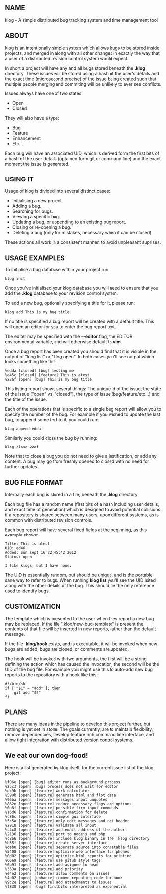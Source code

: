 ## NAME

klog - A simple distributed bug tracking system and time management tool

## ABOUT

klog is an intentionally simple system which allows bugs to be stored
inside projects, and merged in along with all other changes in exactly the
way that a user of a distributed revision control system would expect.

In short a project will have any and all bugs stored beneath the **.klog**
directory.  These issues will be stored using a hash of the user's details and
the exact time (microsecond precise) of the issue being created such that
multiple people merging and commiting will be unlikely to ever see conflicts.

Issues always have one of two states:

* Open
* Closed

They will also have a type:

* Bug
* Feature
* Enhancement
* Etc...

Each bug will have an associated UID, which is derived form the first bits of a
hash of the user details (optained form git or command line) and the exact
moment the issue is generated.

## USING IT

Usage of klog is divided into several distinct cases:

* Initialising a new project.
* Adding a bug.
* Searching for bugs.
* Viewing a specific bug.
* Updating a bug, or appending to an existing bug report.
* Closing or re-opening a bug.
* Deleting a bug (only for mistakes, necessary when it can be closed)

These actions all work in a consistent manner, to avoid unpleasant suprises.

## USAGE EXAMPLES

To initialise a bug database within your project run:

    klog init

Once you've initialised your klog database you will need to ensure that
you add the **.klog** database to your revision control system.

To add a new bug, optionally specifying a title for it, please run:

    klog add This is my bug title

If no title is specified a bug report will be created with a default
title.  This will open an editor for you to enter the bug report text.

The editer may be specified with the **--editor** flag, the EDITOR environmental
variable, and will otherwise default to **vim**.

Once a bug report has been created you should find that it is visible in the
output of "klog list" or "klog open".  In both cases you'll see output which
looks something like this:

    %edda [closed] [bug] testing me
    %e45c [closed] [feature] This is atest
    %22af [open] [bug] This is my bug title

This listing report shows several things:  The unique id of the issue, the state
of the issue ("open" vs. "closed"), the type of issue (bug/feature/etc...) and the title of the issue.

Each of the operations that is specific to a single bug report will allow you
to specify the number of the bug.  For example if you wished to update the
last bug, to append some text to it, you could run:

    klog append edda

Similarly you could close the bug by running:

    klog close 22af

Note that to close a bug you do not need to give a justification, or add
any content.  A bug may go from freshly opened to closed with no need for
further updates.

## BUG FILE FORMAT

Internally each bug is stored in a file, beneath the **.klog** directory.

Each bug file has a random name (first bits of a hash including user details,
and exact time of generation) which is designed to avoid potential collisions
if a repository is shared between many users, upon different systems, as is
common with distributed revision controls.

Each bug report will have several fixed fields at the beginning, as this
example shows:

    Title: This is atest
    UID: ed46
    Added: Sun sept 16 22:45:42 2012
    Status: open

    I like klogs, but I have none.

The UID is essentially random, but should be unique, and is the portable
sane way to refer to bugs.  When running **klog list** you'll see the UID
lsited along with the other details of the bug. This should be the only
reference used to identify bugs.

## CUSTOMIZATION

The template which is presented to the user when they report a new bug
may be replaced.  If the file ".klog/new-bug-template" is present the
contents of that file will be inserted in new reports, rather than the
default message.

If the file **.klog/hook** exists, and is executable, it will be invoked
when new bugs are added, bugs are closed, or comments are updated.

The hook will be invoked with two arguments, the first will be a string
defining the action which has caused the invocation, the second will be
the UID of the bug file.  For example you might use this to auto-add
new bug reports to the repository with a hook like this:

    #!/bin/sh
    if [ "$1" = "add" ]; then
        git add "$2"
    fi

## PLANS

There are many ideas in the pipeline to develop this project further, but
nothing is yet set in stone. The goals currently, are to maintain flexibility,
remove dependencies, develop feature rich command line interface, and
allow tight integration with distributed version control systems.

## We eat our own dog-food!

Here is a list generated by klog itself, for the current issue list of the
klog project:

    %f06e [open] [bug] editor runs as background process
    %25c3 [open] [bug] process does not wait for editor
    %dc9b [open] [feature] work calculator
    %590b [open] [feature] generate html and flot data
    %96ba [open] [feature] messages input unquoted
    %862e [open] [feature] reduce necessary flags and options
    %0a8f [open] [feature] possible firm input commands
    %16d6 [open] [feature] confirmation for delete
    %c86c [open] [feature] simple gui interface
    %5c5a [open] [feature] only edit messages and not header
    %2918 [open] [feature] validate all input
    %c4c8 [open] [feature] add email address of the author
    %2136 [open] [feature] port to nodejs and php
    %c8b6 [open] [feature] include klog binary in the .klog directory
    %b35f [open] [feature] create server interface
    %deb0 [open] [feature] seperate source into concatable files
    %5408 [open] [feature] optimize web interface for phones
    %0d02 [open] [feature] optimize html reports for printing
    %66e9 [open] [feature] use gitub style tags
    %6b91 [open] [feature] add asignee to head
    %353a [open] [feature] add priority
    %e4e2 [open] [feature] allow comments on issues
    %4e02 [open] [enhance] remove repeating code for hook
    %9c2e [open] [feature] add attachments to issues
    %f830 [open] [bug] firstbits interpreted as exponential